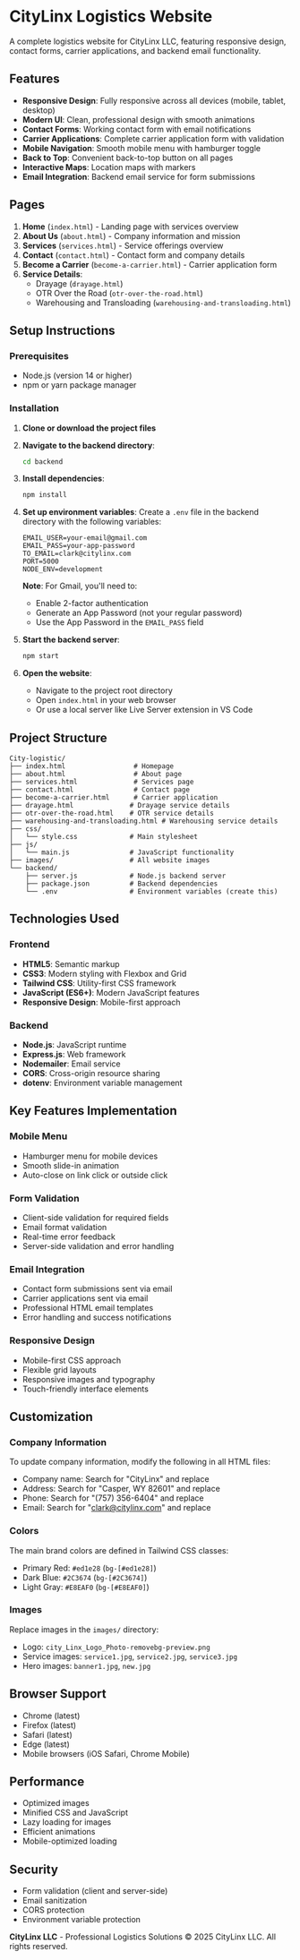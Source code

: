 # CityLinx Logistics Website

A complete logistics website for CityLinx LLC, featuring responsive design, contact forms, carrier applications, and backend email functionality.

## Features

- **Responsive Design**: Fully responsive across all devices (mobile, tablet, desktop)
- **Modern UI**: Clean, professional design with smooth animations
- **Contact Forms**: Working contact form with email notifications
- **Carrier Applications**: Complete carrier application form with validation
- **Mobile Navigation**: Smooth mobile menu with hamburger toggle
- **Back to Top**: Convenient back-to-top button on all pages
- **Interactive Maps**: Location maps with markers
- **Email Integration**: Backend email service for form submissions

## Pages

1. **Home** (`index.html`) - Landing page with services overview
2. **About Us** (`about.html`) - Company information and mission
3. **Services** (`services.html`) - Service offerings overview
4. **Contact** (`contact.html`) - Contact form and company details
5. **Become a Carrier** (`become-a-carrier.html`) - Carrier application form
6. **Service Details**:
   - Drayage (`drayage.html`)
   - OTR Over the Road (`otr-over-the-road.html`)
   - Warehousing and Transloading (`warehousing-and-transloading.html`)

## Setup Instructions

### Prerequisites

- Node.js (version 14 or higher)
- npm or yarn package manager

### Installation

1. **Clone or download the project files**

2. **Navigate to the backend directory**:
   ```bash
   cd backend
   ```

3. **Install dependencies**:
   ```bash
   npm install
   ```

4. **Set up environment variables**:
   Create a `.env` file in the backend directory with the following variables:
   ```
   EMAIL_USER=your-email@gmail.com
   EMAIL_PASS=your-app-password
   TO_EMAIL=clark@citylinx.com
   PORT=5000
   NODE_ENV=development
   ```

   **Note**: For Gmail, you'll need to:
   - Enable 2-factor authentication
   - Generate an App Password (not your regular password)
   - Use the App Password in the `EMAIL_PASS` field

5. **Start the backend server**:
   ```bash
   npm start
   ```

6. **Open the website**:
   - Navigate to the project root directory
   - Open `index.html` in your web browser
   - Or use a local server like Live Server extension in VS Code

## Project Structure

```
City-logistic/
├── index.html                 # Homepage
├── about.html                 # About page
├── services.html              # Services page
├── contact.html               # Contact page
├── become-a-carrier.html      # Carrier application
├── drayage.html              # Drayage service details
├── otr-over-the-road.html    # OTR service details
├── warehousing-and-transloading.html # Warehousing service details
├── css/
│   └── style.css             # Main stylesheet
├── js/
│   └── main.js               # JavaScript functionality
├── images/                   # All website images
└── backend/
    ├── server.js             # Node.js backend server
    ├── package.json          # Backend dependencies
    └── .env                  # Environment variables (create this)
```

## Technologies Used

### Frontend
- **HTML5**: Semantic markup
- **CSS3**: Modern styling with Flexbox and Grid
- **Tailwind CSS**: Utility-first CSS framework
- **JavaScript (ES6+)**: Modern JavaScript features
- **Responsive Design**: Mobile-first approach

### Backend
- **Node.js**: JavaScript runtime
- **Express.js**: Web framework
- **Nodemailer**: Email service
- **CORS**: Cross-origin resource sharing
- **dotenv**: Environment variable management

## Key Features Implementation

### Mobile Menu
- Hamburger menu for mobile devices
- Smooth slide-in animation
- Auto-close on link click or outside click

### Form Validation
- Client-side validation for required fields
- Email format validation
- Real-time error feedback
- Server-side validation and error handling

### Email Integration
- Contact form submissions sent via email
- Carrier applications sent via email
- Professional HTML email templates
- Error handling and success notifications

### Responsive Design
- Mobile-first CSS approach
- Flexible grid layouts
- Responsive images and typography
- Touch-friendly interface elements

## Customization

### Company Information
To update company information, modify the following in all HTML files:
- Company name: Search for "CityLinx" and replace
- Address: Search for "Casper, WY 82601" and replace
- Phone: Search for "(757) 356-6404" and replace
- Email: Search for "clark@citylinx.com" and replace

### Colors
The main brand colors are defined in Tailwind CSS classes:
- Primary Red: `#ed1e28` (`bg-[#ed1e28]`)
- Dark Blue: `#2C3674` (`bg-[#2C3674]`)
- Light Gray: `#E8EAF0` (`bg-[#E8EAF0]`)

### Images
Replace images in the `images/` directory:
- Logo: `city_Linx_Logo_Photo-removebg-preview.png`
- Service images: `service1.jpg`, `service2.jpg`, `service3.jpg`
- Hero images: `banner1.jpg`, `new.jpg`

## Browser Support

- Chrome (latest)
- Firefox (latest)
- Safari (latest)
- Edge (latest)
- Mobile browsers (iOS Safari, Chrome Mobile)

## Performance

- Optimized images
- Minified CSS and JavaScript
- Lazy loading for images
- Efficient animations
- Mobile-optimized loading

## Security

- Form validation (client and server-side)
- Email sanitization
- CORS protection
- Environment variable protection




**CityLinx LLC** - Professional Logistics Solutions
© 2025 CityLinx LLC. All rights reserved.
